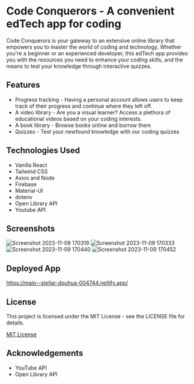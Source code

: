 
# Code Conquerors - A convenient edTech app for coding
Code Conquerors is your gateway to an extensive online library that empowers you to master the world of coding and technology. Whether you're a beginner or an experienced developer, this edTech app provides you with the resources you need to enhance your coding skills, and the means to test your knowledge through interactive quizzes.

## Features

- Progress tracking - Having a personal account allows users to keep track of their progress and continue where they left off.
- A video library - Are you a visual learner? Access a plethora of educational videos based on your coding interests.
- A book library - Browse books online and borrow them
- Quizzes - Test your newfound knowledge with our coding quizzes

## Technologies Used
- Vanilla React
- Tailwind CSS
- Axios and Node
- Firebase
- Material-UI
- dotenv
- Open Library API
- Youtube API

## Screenshots
![Screenshot 2023-11-09 170319](https://github.com/EpicIbby101/code-conquerors/assets/86202881/16435a50-ec3f-4738-b31d-697009dbbbd5)
![Screenshot 2023-11-09 170333](https://github.com/EpicIbby101/code-conquerors/assets/86202881/451f7c18-1d54-4fc7-9c2e-4db7451057ff)
![Screenshot 2023-11-09 170440](https://github.com/EpicIbby101/code-conquerors/assets/86202881/5b0cfb0e-c4e3-4957-b422-f315aa4d4268)
![Screenshot 2023-11-09 170452](https://github.com/EpicIbby101/code-conquerors/assets/86202881/7c64f745-afef-426d-9b00-47fc41f6678a)

## Deployed App
https://main--stellar-douhua-004744.netlify.app/

## License

This project is licensed under the MIT License - see the LICENSE file for details.

[MIT License](https://choosealicense.com/licenses/mit/)


## Acknowledgements

 - YouTube API
 - Open Library API

